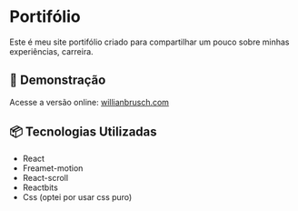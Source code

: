 # Portifólio

Este é meu site portifólio criado para compartilhar um pouco sobre minhas experiências, carreira.

## 🚀 Demonstração

<!-- ![Meu Portifólio](https://link-da-imagem.gif) -->

Acesse a versão online: [willianbrusch.com](https://www.willianbrusch.com.br/)

## 📦 Tecnologias Utilizadas

- React
- Freamet-motion
- React-scroll
- Reactbits
- Css (optei por usar css puro)
